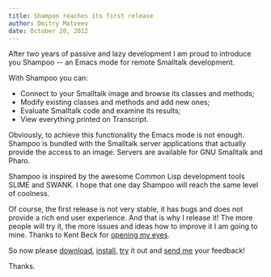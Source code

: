 ```yaml
---
title: Shampoo reaches its first release
author: Dmitry Matveev
date: October 20, 2012
---
```

After two years of passive and lazy development I am proud to
introduce you Shampoo -- an Emacs mode for remote Smalltalk development.

With Shampoo you can:

* Connect to your Smalltalk image and browse its classes and methods;
* Modify existing classes and methods and add new ones;
* Evaluate Smalltalk code and examine its results;
* View everything printed on Transcript.

Obviously, to achieve this functionality the Emacs mode is not enough.
Shampoo is bundled with the Smalltalk server applications that actually
provide the access to an image. Servers are available for GNU Smalltalk
and Pharo.

Shampoo is inspired by the awesome Common Lisp development tools SLIME
and SWANK. I hope that one day Shampoo will reach the same level of
coolness.

Of course, the first release is not very stable, it has bugs and does not
provide a rich end user experience. And that is why I release it! The more
people will try it, the more issues and ideas how to improve it I am going
to mine. Thanks to Kent Beck for [opening my eyes][].

So now please [download][], [install][], [try][] it out and [send me][] your
feedback!

Thanks.

[download]:         download.html
[install]:          installation.html
[try]:              usage.html
[send me]:          contribution.html
[opening my eyes]:  http://twitter.com/KentBeck/status/257871484880572416